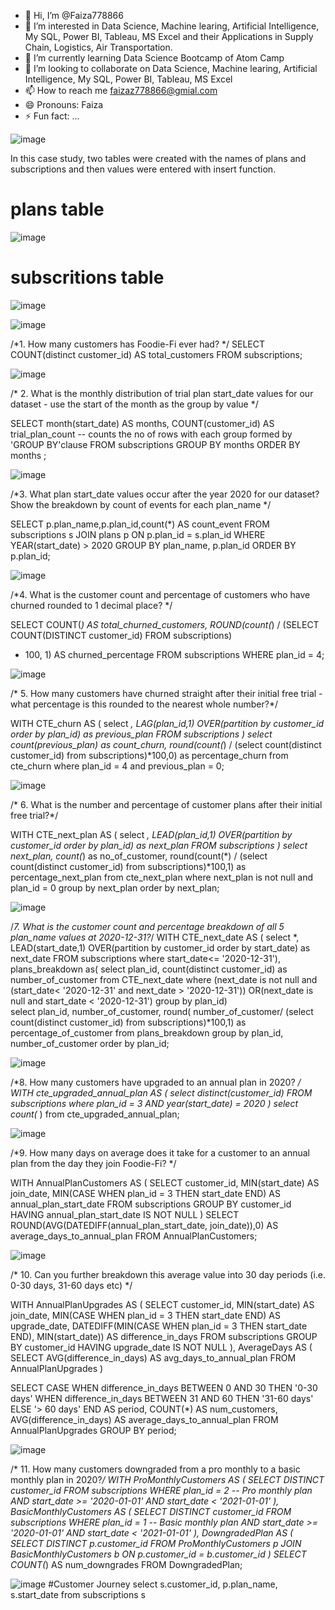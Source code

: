 - 👋 Hi, I’m @Faiza778866
- 👀 I’m interested in Data Science, Machine learing, Artificial Intelligence, My SQL, Power BI, Tableau, MS Excel and their Applications in Supply Chain, Logistics, Air Transportation.
- 🌱 I’m currently learning Data Science Bootcamp of Atom Camp
- 💞️ I’m looking to collaborate on Data Science, Machine learing, Artificial Intelligence, My SQL, Power BI, Tableau, MS Excel
- 📫 How to reach me faizaz778866@gmial.com
- 😄 Pronouns: Faiza
- ⚡ Fun fact: ...

<!---
Faiza778866/Faiza778866 is a ✨ special ✨ repository because its `README.md` (this file) appears on your GitHub profile.
You can click the Preview link to take a look at your changes.
--->
![image](https://github.com/MominaKhurram/SQL/assets/145676374/5c137aeb-0c9b-48db-9211-79d14b77e87d)


In this case study, two tables were created with the names of plans and subscriptions and then values were entered with insert function.
# plans table
![image](https://github.com/MominaKhurram/SQL/assets/145676374/c7625a12-2ea9-4c12-bb7a-cc3f7b1400a4)

# subscritions table

![image](https://github.com/MominaKhurram/SQL/assets/145676374/0167c43f-09e4-4fd2-996f-7f50e806c712)

 ![image](https://github.com/MominaKhurram/SQL/assets/145676374/0e021e10-6468-4754-86d3-73dea005393e)

  /*1. How many customers has Foodie-Fi ever had? */
  SELECT COUNT(distinct customer_id) AS total_customers
  FROM subscriptions;

  
 ![image](https://github.com/MominaKhurram/SQL/assets/145676374/99a552c4-d0b2-4382-a3a0-7f24328112d3)

  
   /* 2. What is the monthly distribution of trial plan start_date values for our dataset - use  the start of the month as the group by value */
  
SELECT month(start_date) AS months,
     	COUNT(customer_id) AS trial_plan_count	-- counts the no of rows with each group formed by 'GROUP BY'clause
FROM subscriptions
GROUP BY months
ORDER BY months ;

![image](https://github.com/MominaKhurram/SQL/assets/145676374/17f70dd3-8bdd-4ec9-b3fd-42ffe2237c92)

  /*3. What plan start_date values occur after the year 2020 for our dataset? Show the breakdown by count of events for each plan_name */
  
   SELECT p.plan_name,p.plan_id,count(*) AS count_event
  FROM subscriptions s
  JOIN plans p
	ON p.plan_id = s.plan_id
  WHERE YEAR(start_date) > 2020
  GROUP BY plan_name, p.plan_id
  ORDER BY p.plan_id;
  
  ![image](https://github.com/MominaKhurram/SQL/assets/145676374/0b9ab664-8a94-4413-8ccc-24ae015792a1)

  
/*4. What is the customer count and percentage of customers who have churned rounded to 1 decimal place? */  
  
 SELECT COUNT(*)  AS total_churned_customers,
ROUND(count(*) / (SELECT COUNT(DISTINCT customer_id) FROM subscriptions)
  * 100, 1) AS churned_percentage
  FROM subscriptions
  WHERE plan_id = 4;

![image](https://github.com/MominaKhurram/SQL/assets/145676374/b5e3f13c-0859-402a-b3f4-ac5b4161eefd)

  
/* 5. How many customers have churned straight after their initial free trial - what percentage is
 this rounded to the nearest whole number?*/

  
 WITH CTE_churn AS (
	select *,
    LAG(plan_id,1) OVER(partition by customer_id order by plan_id) as previous_plan
    FROM subscriptions
    )
    select count(previous_plan) as count_churn,
		round(count(*) / (select count(distinct customer_id) from subscriptions)*100,0) as percentage_churn
        from cte_churn
        where plan_id = 4 and previous_plan = 0;
 

 ![image](https://github.com/MominaKhurram/SQL/assets/145676374/57dd5b11-8893-4c80-990e-3a6c90c9f1e5)

 
 
/* 6. What is the number and percentage of customer plans after their initial free trial?*/

WITH CTE_next_plan AS (
	select *,
    LEAD(plan_id,1) OVER(partition by customer_id order by plan_id) as next_plan
    FROM subscriptions
    )
    select next_plan, count(*) as no_of_customer,
		round(count(*) / (select count(distinct customer_id) from subscriptions)*100,1) as percentage_next_plan
        from cte_next_plan
        where next_plan is not null and plan_id = 0
        group by next_plan
        order by next_plan;

 ![image](https://github.com/MominaKhurram/SQL/assets/145676374/d3226eb2-57c7-4de8-98c1-1210eab05c96)


/*7. What is the customer count and percentage breakdown of all 5 plan_name values at 2020-12-31?*/
WITH CTE_next_date AS (
	select *,
    LEAD(start_date,1) OVER(partition by customer_id order by start_date) as next_date
    FROM subscriptions
    where start_date<= '2020-12-31'),
    plans_breakdown as(
    select 
    plan_id,
		count(distinct customer_id) as number_of_customer
from CTE_next_date
	where (next_date is not null and (start_date< '2020-12-31' and next_date > '2020-12-31'))
		OR(next_date is null and start_date < '2020-12-31')
        group by plan_id)  
    select plan_id,
		number_of_customer,
		round( number_of_customer/ (select count(distinct customer_id) from subscriptions)*100,1) as percentage_of_customer
        from plans_breakdown
        group by plan_id, number_of_customer
        order by plan_id;

 ![image](https://github.com/MominaKhurram/SQL/assets/145676374/c9ad02ac-2019-463f-ad49-2e1d95823f88)

    
/*8. How many customers have upgraded to an annual plan in 2020? */
WITH cte_upgraded_annual_plan AS (
select distinct(customer_id)
FROM subscriptions
where plan_id = 3
    AND year(start_date) = 2020
)
select count(* ) from cte_upgraded_annual_plan;

![image](https://github.com/MominaKhurram/SQL/assets/145676374/d39c8d94-36e5-4f15-b2c0-a4b33e0b57d1)


/*9. How many days on average does it take for a customer to an annual plan from the day they join Foodie-Fi? */

WITH AnnualPlanCustomers AS (
    SELECT 
        customer_id,
        MIN(start_date) AS join_date,
        MIN(CASE WHEN plan_id = 3 THEN start_date END) AS annual_plan_start_date
    FROM 
        subscriptions
    GROUP BY 
        customer_id
    HAVING 
        annual_plan_start_date IS NOT NULL
)
SELECT 
    ROUND(AVG(DATEDIFF(annual_plan_start_date, join_date)),0) AS average_days_to_annual_plan
FROM 
    AnnualPlanCustomers;

![image](https://github.com/MominaKhurram/SQL/assets/145676374/adeb9675-d7e2-4904-91c3-e90aea14032f)


/* 10. Can you further breakdown this average value into 30 day periods (i.e. 0-30 days, 31-60  days etc) */

WITH AnnualPlanUpgrades AS (
    SELECT 
        customer_id,
        MIN(start_date) AS join_date,
        MIN(CASE WHEN plan_id = 3 THEN start_date END) AS upgrade_date,
        DATEDIFF(MIN(CASE WHEN plan_id = 3 THEN start_date END), MIN(start_date)) AS difference_in_days
    FROM 
        subscriptions
    GROUP BY 
        customer_id
    HAVING 
        upgrade_date IS NOT NULL
),
AverageDays AS (
    SELECT 
        AVG(difference_in_days) AS avg_days_to_annual_plan
    FROM 
        AnnualPlanUpgrades
)

SELECT 
    CASE 
        WHEN difference_in_days BETWEEN 0 AND 30 THEN '0-30 days'
        WHEN difference_in_days BETWEEN 31 AND 60 THEN '31-60 days'
        ELSE '> 60 days'
    END AS period,
    COUNT(*) AS num_customers,
    AVG(difference_in_days) AS average_days_to_annual_plan
FROM 
    AnnualPlanUpgrades
GROUP BY 
    period;
    
![image](https://github.com/MominaKhurram/SQL/assets/145676374/88fe3590-73a0-4ec3-9499-acbe2d54483b)


/* 11. How many customers downgraded from a pro monthly to a basic monthly plan in 2020?*/
WITH ProMonthlyCustomers AS (
    SELECT DISTINCT customer_id
    FROM subscriptions
    WHERE plan_id = 2  -- Pro monthly plan
        AND start_date >= '2020-01-01'
        AND start_date < '2021-01-01'
),
BasicMonthlyCustomers AS (
    SELECT DISTINCT customer_id
    FROM subscriptions
    WHERE plan_id = 1  -- Basic monthly plan
        AND start_date >= '2020-01-01'
        AND start_date < '2021-01-01'
),
DowngradedPlan AS (
    SELECT DISTINCT p.customer_id
    FROM ProMonthlyCustomers p
    JOIN BasicMonthlyCustomers b ON p.customer_id = b.customer_id
)
SELECT COUNT(*) AS num_downgrades
FROM DowngradedPlan;

![image](https://github.com/MominaKhurram/SQL/assets/145676374/c3a93ab0-1a6a-4a6b-923c-105caaf785fc)
#Customer Journey
select s.customer_id, p.plan_name, s.start_date
from subscriptions s
